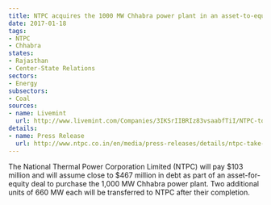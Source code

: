 ```yaml
---
title: NTPC acquires the 1000 MW Chhabra power plant in an asset-to-equity deal
date: 2017-01-18
tags:
- NTPC
- Chhabra
states:
- Rajasthan
- Center-State Relations
sectors:
- Energy
subsectors:
- Coal
sources:
- name: Livemint
  url: http://www.livemint.com/Companies/3IKSrIIBRIz83vsaabfTiI/NTPC-to-pay-Rs700-cr-to-Rajasthan-govt-for-stake-in-Chhabra.html
details:
- name: Press Release
  url: http://www.ntpc.co.in/en/media/press-releases/details/ntpc-take-over-chhabra-power-station-rajasthan
---
```


The National Thermal Power Corporation Limited (NTPC) will pay $103 million and will assume close to $467 million in debt as part of an asset-for-equity deal to purchase the 1,000 MW Chhabra power plant. Two additional units of 660 MW each will be transferred to NTPC after their completion.
